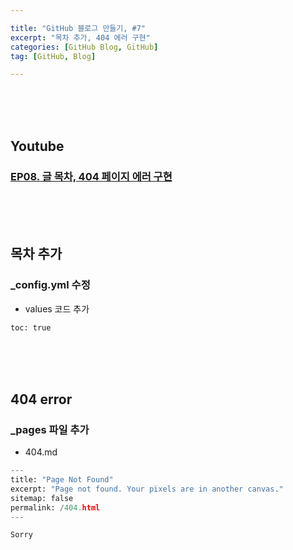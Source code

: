 ```yaml
---

title: "GitHub 블로그 만들기, #7"
excerpt: "목차 추가, 404 에러 구현" 
categories: [GitHub Blog, GitHub]
tag: [GitHub, Blog]

---
```


<br><br><br>

## Youtube

### [EP08. 글 목차, 404 페이지 에러 구현](https://youtu.be/OoeGqYu8JFQ)

<br><br><br>

## 목차 추가

### _config.yml 수정

- values 코드 추가

```python
toc: true
```

<br><br><br>

## 404 error

### _pages 파일 추가

- 404.md

```python
---
title: "Page Not Found"
excerpt: "Page not found. Your pixels are in another canvas."
sitemap: false
permalink: /404.html
---

Sorry
```

<br><br><br>

